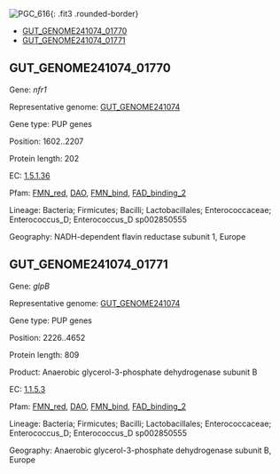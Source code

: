 ![PGC_616](../static/images/Clusters_figure/PGC_616.jpg){: .fit3 .rounded-border}

<ul id="myTab" class="nav nav-tabs">
  <li class="active">
        <a href="#tab1" data-toggle="tab">GUT_GENOME241074_01770</a>
  </li>
<li><a href="#tab2" data-toggle="tab">GUT_GENOME241074_01771</a></li>
</ul>

<div id="myTabContent" class="tab-content">
  <div class="tab-pane fade in active" id="tab1">

<h2 id="GUT_GENOME241074_01770">GUT_GENOME241074_01770</h2>
<p>Gene: <em>nfr1</em>
<p>Representative genome: <a href="https://www.ebi.ac.uk/metagenomics/genomes/MGYG-HGUT-00323">GUT_GENOME241074</a></p>
<p>Gene type: PUP genes</p>
<p>Position: 1602..2207</p>
<p>Protein length: 202</p>
<p>EC: <a href="https://www.brenda-enzymes.org/enzyme.php?ecno=1.5.1.36">1.5.1.36</a></p>
<p>Pfam: <a href="http://pfam.xfam.org/family/FMN_red">FMN_red</a>, <a href="http://pfam.xfam.org/family/DAO">DAO</a>, <a href="http://pfam.xfam.org/family/FMN_bind">FMN_bind</a>, <a href="http://pfam.xfam.org/family/FAD_binding_2">FAD_binding_2</a></p>
<p>Lineage: Bacteria; Firmicutes; Bacilli; Lactobacillales; Enterococcaceae; Enterococcus_D; Enterococcus_D sp002850555</p>
<p>Geography: NADH-dependent flavin reductase subunit 1, Europe</p>
  </div>

  <div class="tab-pane fade" id="tab2">

<h2 id="GUT_GENOME241074_01771">GUT_GENOME241074_01771</h2>
<p>Gene: <em>glpB</em></p>
<p>Representative genome: <a href="https://www.ebi.ac.uk/metagenomics/genomes/MGYG-HGUT-00323">GUT_GENOME241074</a></p>
<p>Gene type: PUP genes</p>
<p>Position: 2226..4652</p>
<p>Protein length: 809</p>
<p>Product: Anaerobic glycerol-3-phosphate dehydrogenase subunit B</p>
<p>EC: <a href="https://www.brenda-enzymes.org/enzyme.php?ecno=1.1.5.3">1.1.5.3</a></p>
<p>Pfam: <a href="http://pfam.xfam.org/family/FMN_red">FMN_red</a>, <a href="http://pfam.xfam.org/family/DAO">DAO</a>, <a href="http://pfam.xfam.org/family/FMN_bind">FMN_bind</a>, <a href="http://pfam.xfam.org/family/FAD_binding_2">FAD_binding_2</a></p>
<p>Lineage: Bacteria; Firmicutes; Bacilli; Lactobacillales; Enterococcaceae; Enterococcus_D; Enterococcus_D sp002850555</p>
<p>Geography: Anaerobic glycerol-3-phosphate dehydrogenase subunit B, Europe</p>

  </div>
</div>
